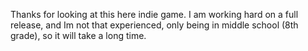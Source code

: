 Thanks for looking at this here indie game. I am working hard on a full release, and Im not that experienced, only being in middle school (8th grade), so it will take a long time.
